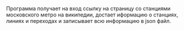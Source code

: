 Программа получает на вход ссылку на страницу со станциями московского метро на википедии, достает иформацию о станциях, линиях и переходах и записывает всю информацию в json файл.
